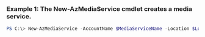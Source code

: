 ### Example 1: The New-AzMediaService cmdlet creates a media service.
```powershell
PS C:\> New-AzMediaService -AccountName $MediaServiceName -Location $Location -ResourceGroupName $ResourceGroupName -StorageAccountId $StorageAccount.Id
```

